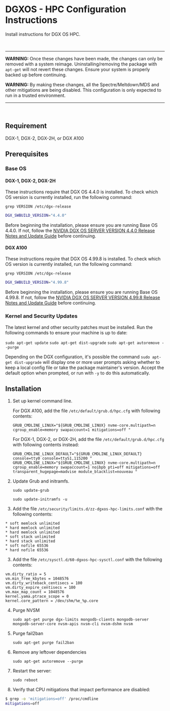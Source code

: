 # DGXOS - HPC Configuration Instructions

Install instructions for DGX OS HPC.

<br>

---
**WARNING:** Once these changes have been made, the changes can only be removed with a system reimage. Uninstalling/removing the package with `apt-get` will not revert these changes. Ensure your system is properly backed up before continuing.

**WARNING:** By making these changes, all the Spectre/Meltdown/MDS and other mitigations are being disabled. This configuration is only expected to run in a trusted environment.

---
<br>

## Requirement
DGX-1, DGX-2, DGX-2H, or DGX A100
  

## Prerequisites
### Base OS

#### DGX-1, DGX-2, DGX-2H

These instructions require that DGX OS 4.4.0 is installed. To check which OS version is currently installed, run the following command:  

`grep VERSION /etc/dgx-release`  
```bash
DGX_SWBUILD_VERSION="4.4.0"
```

Before beginning the installation, please ensure you are running Base OS 4.4.0. If not, follow the [NVIDIA DGX OS SERVER VERSION 4.4.0 Release Notes and Update Guide](https://docs.nvidia.com/dgx/pdf/DGX-OS-server-4.4-relnotes-update-guide.pdf) before continuing.

#### DGX A100

These instructions require that DGX OS 4.99.8 is installed. To check which OS version is currently installed, run the following command:  

`grep VERSION /etc/dgx-release`  
```bash
DGX_SWBUILD_VERSION="4.99.8"
```

Before beginning the installation, please ensure you are running Base OS 4.99.8. If not, follow the [NVIDIA DGX OS SERVER VERSION 4.99.8 Release Notes and Update Guide](https://docs.nvidia.com/dgx/pdf/DGX-OS-server-4.99-relnotes-update-guide.pdf) before continuing.


### Kernel and Security Updates
The latest kernel and other security patches must be installed. Run the following commands to ensure your machine is up to date: 

`sudo apt-get update`
`sudo apt-get dist-upgrade`
`sudo apt-get autoremove --purge`

Depending on the DGX configuration, it's possible the command `sudo apt-get dist-upgrade` will
display one or more user prompts asking whether to keep a local config file 
or take the package maintainer's version. 
Accept the default option when prompted, or run with `-y` to do this automatically.

## Installation

1. Set up kernel command line.

    For DGX A100, add the file `/etc/default/grub.d/hpc.cfg` with following contents:

    ```
    GRUB_CMDLINE_LINUX="${GRUB_CMDLINE_LINUX} nvme-core.multipath=n cgroup_enable=memory swapaccount=1 mitigations=off "
    ```

    For DGX-1, DGX-2, or DGX-2H, add the file `/etc/default/grub.d/hpc.cfg` with following contents instead:

    ```
    GRUB_CMDLINE_LINUX_DEFAULT="${GRUB_CMDLINE_LINUX_DEFAULT} console=tty0 console=ttyS1,115200 "
    GRUB_CMDLINE_LINUX="${GRUB_CMDLINE_LINUX} nvme-core.multipath=n cgroup_enable=memory swapaccount=1 noibpb pti=off mitigations=off transparent_hugepage=madvise module_blacklist=nouveau "
    ```

2. Update Grub and initramfs.

   `sudo update-grub`

   `sudo update-initramfs -u`

2. Add the file `/etc/security/limits.d/zz-dgxos-hpc-limits.conf` with the following contents:

```
* soft memlock unlimited
* hard memlock unlimited
* hard memlock unlimited
* soft stack unlimited
* hard stack unlimited
* soft nofile 65536
* hard nofile 65536
```

3. Add the file `/etc/sysctl.d/60-dgxos-hpc-sysctl.conf` with the following contents:

```
vm.dirty_ratio = 5
vm.min_free_kbytes = 1048576
vm.dirty_writeback_centisecs = 100
vm.dirty_expire_centisecs = 100
vm.max_map_count = 1048576
kernel.yama.ptrace_scope = 0
kernel.core_pattern = /dev/shm/%e_%p.core
```

4. Purge NVSM

   `sudo apt-get purge dgx-limits mongodb-clients mongodb-server mongodb-server-core nvsm-apis nvsm-cli nvsm-dshm nvsm`

5. Purge fail2ban

   `sudo apt-get purge fail2ban`

6. Remove any leftover dependencies

   `sudo apt-get autoremove --purge`

7. Restart the server:

   `sudo reboot`

8. Verify that CPU mitigations that impact performance are disabled:

```bash
$ grep -o 'mitigations=off' /proc/cmdline
mitigations=off
```
